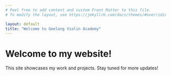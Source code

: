 ```yaml
---
# Feel free to add content and custom Front Matter to this file.
# To modify the layout, see https://jekyllrb.com/docs/themes/#overriding-theme-defaults

layout: default
title: "Welcome to Geelong Violin Academy"
---
```


# Welcome to my website!

This site showcases my work and projects. Stay tuned for more updates!